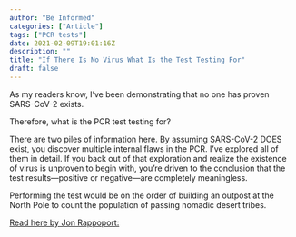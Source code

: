 ```yaml
---
author: "Be Informed"
categories: ["Article"]
tags: ["PCR tests"]
date: 2021-02-09T19:01:16Z
description: ""
title: "If There Is No Virus What Is the Test Testing For"
draft: false
---
```


As my readers know, I’ve been demonstrating that no one has proven SARS-CoV-2 exists.  

Therefore, what is the PCR test testing for?  

There are two piles of information here.  By assuming SARS-CoV-2 DOES exist, you discover multiple internal flaws in the PCR.  I’ve explored  all of them in detail.  If you back out of that exploration and realize  the existence of virus is unproven to begin with, you’re driven to the  conclusion that the test results—positive or negative—are completely  meaningless.  

Performing the test would be on the order of building an outpost at  the North Pole to count the population of passing nomadic desert tribes.  

[Read here by Jon Rappoport:](https://blog.nomorefakenews.com/2021/02/04/if-there-is-no-virus-what-is-the-test-testing-for/)